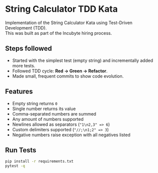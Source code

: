 # String Calculator TDD Kata

Implementation of the String Calculator Kata using Test-Driven Development (TDD).  
This was built as part of the Incubyte hiring process.

## Steps followed
- Started with the simplest test (empty string) and incrementally added more tests.
- Followed TDD cycle: **Red → Green → Refactor**.
- Made small, frequent commits to show code evolution.

## Features
- Empty string returns `0`
- Single number returns its value
- Comma-separated numbers are summed
- Any amount of numbers supported
- Newlines allowed as separators (`"1\n2,3" => 6`)
- Custom delimiters supported (`"//;\n1;2" => 3`)
- Negative numbers raise exception with all negatives listed

## Run Tests
```bash
pip install -r requirements.txt
pytest -q
